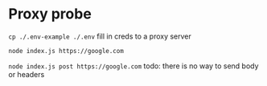# Proxy probe

`cp ./.env-example ./.env` fill in creds to a proxy server

`node index.js https://google.com`

`node index.js post https://google.com` todo: there is no way to send body or headers
